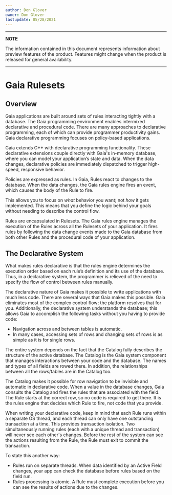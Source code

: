 ```yaml
---
author: Don Glover
owner: Don Glover
lastupdate: 05/28/2021
---
```


---

**NOTE**

The information contained in this document represents information about preview features of the product. Features might change when the product is released for general availability.

---

# Gaia Rulesets

## Overview

Gaia applications are built around sets of rules interacting tightly with a database. The Gaia programming environment enables intermixed declarative and procedural code. There are many approaches to declarative programming, each of which can provide programmer productivity gains. Gaia declarative programming focuses on policy-based applications.

Gaia extends C++ with declarative programming functionality. These declarative extensions couple directly with Gaia's in-memory database, where you can model your application’s state and data. When the data changes, declarative policies are immediately dispatched to trigger high-speed, responsive behavior.

Policies are expressed as rules. In Gaia, Rules react to changes to the database. When the data changes, the Gaia rules engine fires an event, which causes the body of the Rule to fire. 

This allows you to focus on *what* behavior you want; not *how* it gets implemented. This means that you define the logic behind your goals without needing to describe the control flow.

Rules are encapsulated in Rulesets. The Gaia rules engine manages the execution of the Rules across all the Rulesets of your application. It fires rules by following the data change events made to the Gaia database from both other Rules and the procedural code of your application.

## The Declarative System

What makes rules declarative is that the rules engine determines the execution order based on each rule’s definition and its use of the database. Thus, in a declarative system, the programmer is relieved of the need to specify the flow of control between rules manually.

The declarative nature of Gaia makes it possible to write applications with much less code. There are several ways that Gaia makes this possible. Gaia eliminates most of the complex control flow; the platform resolves that for you. Additionally, the declarative system understands the database; this allows Gaia to accomplish the following tasks without you having to provide code:

- Navigation across and between tables is automatic.
- In many cases, accessing sets of rows and changing sets of rows is as simple as it is for single rows.

The entire system depends on the fact that the Catalog fully describes the structure of the active database. The Catalog is the Gaia system component that manages interactions between your code and the database. The names and types of all fields are rowed there. In addition, the relationships between all the rows/tables are in the Catalog too.

The Catalog makes it possible for row navigation to be invisible and automatic in declarative code. When a value in the database changes, Gaia consults the Catalog and fires the rules that are associated with the field. The Rule starts at the correct row, so no code is required to get there. It is the rules engine that decides which Rule to fire, not code that you provide.

When writing your declarative code, keep in mind that each Rule runs within a separate OS thread, and each thread can only have one outstanding transaction at a time. This provides transaction isolation. Two simultaneously running rules (each with a unique thread and transaction) will never see each other's changes. Before the rest of the system can see the actions resulting from the Rule, the Rule must exit to commit the transaction.

To state this another way:

- Rules run on separate threads. When data identified by an Active Field changes, your app can check the database before rules based on the field run.
- Rules processing is atomic. A Rule must complete execution before you can see the results of actions due to the changes.
